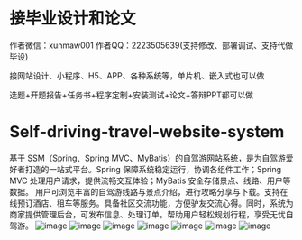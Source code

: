 # 接毕业设计和论文
作者微信：xunmaw001  作者QQ：2223505639(支持修改、部署调试、支持代做毕设)

接网站设计、小程序、H5、APP、各种系统等，单片机、嵌入式也可以做

选题+开题报告+任务书+程序定制+安装测试+论文+答辩PPT都可以做
# Self-driving-travel-website-system
基于 SSM（Spring、Spring MVC、MyBatis）的自驾游网站系统，是为自驾游爱好者打造的一站式平台。Spring 保障系统稳定运行，协调各组件工作；Spring MVC 处理用户请求，提供流畅交互体验；MyBatis 安全存储景点、线路、用户等数据。  用户可浏览丰富的自驾游线路与景点介绍，进行攻略分享与下载。支持在线预订酒店、租车等服务。具备社区交流功能，方便驴友交流心得。同时，系统为商家提供管理后台，可发布信息、处理订单。帮助用户轻松规划行程，享受无忧自驾游。 
![image](https://github.com/user-attachments/assets/2fcbc406-071e-4a57-8539-84aa5ef45030)
![image](https://github.com/user-attachments/assets/a67f2959-1e9b-4e9f-b8d8-bcb1167ba396)
![image](https://github.com/user-attachments/assets/82d46671-3627-410a-b323-7f65daa5fe6d)
![image](https://github.com/user-attachments/assets/3d21cdab-a94a-48f7-9614-a150e402deb6)
![image](https://github.com/user-attachments/assets/a2d814ef-90bd-4137-ba51-e9492e13efc8)
![image](https://github.com/user-attachments/assets/e73f2c64-9de4-4c1b-ade5-57341a73a38d)
![image](https://github.com/user-attachments/assets/80f4b218-3fd8-48e9-b94c-6821b1d3a685)
